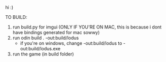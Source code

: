 hi :)

TO BUILD:
1. run build.py for imgui (ONLY IF YOU'RE ON MAC, this is because i dont have bindings generated for mac sowwy)
2. run odin build . -out:build/lodus
    * if you're on windows, change -out:build/lodus to -out:build/lodus.exe
3. run the game (in build folder)

